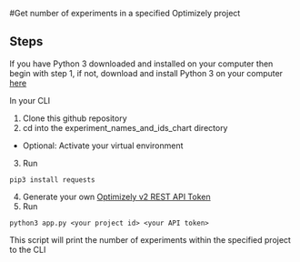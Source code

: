 #Get number of experiments in a specified Optimizely project

## Steps
If you have Python 3 downloaded and installed on your computer then begin with step 1, if not, download and install Python 3 on your computer [here](https://www.python.org/downloads/)

In your CLI
1. Clone this github repository
2. cd into the experiment_names_and_ids_chart directory
* Optional: Activate your virtual environment
3. Run
```
pip3 install requests
```
4. Generate your own [Optimizely v2 REST API Token](https://developers.optimizely.com/x/rest/getting-started/)
5. Run
```
python3 app.py <your project id> <your API token>
```
This script will print the number of experiments within the specified project to the CLI
